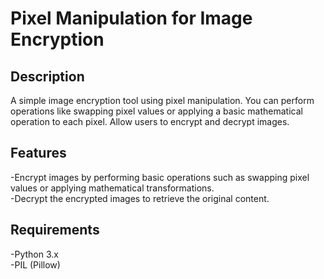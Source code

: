 # **Pixel Manipulation for Image Encryption**

## Description
A simple image encryption tool using pixel manipulation. You can perform operations like swapping pixel values or applying a basic mathematical operation to each pixel. Allow users to encrypt and decrypt images.

## Features 
-Encrypt images by performing basic operations such as swapping pixel values or applying mathematical transformations.<br>
-Decrypt the encrypted images to retrieve the original content.

## Requirements
-Python 3.x<br>
-PIL (Pillow)
